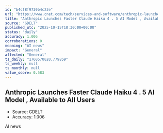 ```yaml
---
id: "b4cf8f9730b4c23e"
url: "https://www.cnet.com/tech/services-and-software/anthropic-launches-faster-claude-haiku-4-5-ai-model-available-to-all-users/"
title: "Anthropic Launches Faster Claude Haiku 4 . 5 AI Model , Available to All Users"
source: "GDELT"
published_utc: "2025-10-15T18:30:00+00:00"
status: "daily"
accuracy: 1.006
corroborations: 0
meaning: "AI news"
impact: "General"
affected: "General"
ts_daily: "1760570020.779859"
ts_weekly: null
ts_monthly: null
value_score: 0.583
---
```

## Anthropic Launches Faster Claude Haiku 4 . 5 AI Model , Available to All Users

- Source: GDELT
- Accuracy: 1.006

AI news
